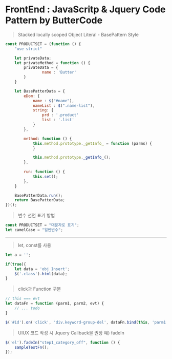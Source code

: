 # FrontEnd : JavaScritp & Jquery Code Pattern by ButterCode

> Stacked locally scoped Object Literal - BasePattern Style
```javascript
const PRODUCTSET = (function () {
    "use strict"

    let privateData;
    let privateMethod = function () {
        privateData = {
        		name : 'Butter'
        }
    }

    let BasePatterData = {
        eDom: {
            name : $("#name"),
            nameList : $(".name-list"),
            string: {
                prd : '.product'
                list : '.list'
            }
        },

        method: function () {
            this.method.prototype._getInfo_ = function (parms) {
            }

            this.method.prototype._getInfo_();
        },
        
        run: function () { 
            this.set();
        },    
    }

    BasePatterData.run();    
    return BasePatterData;
})();


```
> 변수 선언 표기 방법
```javascript
const PRODUCTSET = "대문자로 표기";
let camelCase = "일반변수";

```

----------


> let, const를 사용
```javascript
let a = '';

if(true){
    let data = 'obj Insert';
    $('.class').html(data);
}

```


> click과 Function 구분
```javascript
// this === evt
let dataFn = function (parm1, parm2, evt) {
    // ... todo
}

$('#id').on('click', 'div.keyword-group-del', dataFn.bind(this, 'parm1', 'parm1'));
```



> UIUX 코드 작성 시 Jquery Callback을 권장 예) fadeIn
```javascript
$('el').fadeIn("step1_category_off", function () {
    sampleTestFn();
});
```
